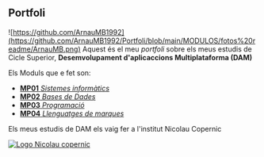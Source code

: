 ## Portfoli
![https://github.com/ArnauMB1992](https://github.com/ArnauMB1992/Portfoli/blob/main/MODULOS/fotos%20readme/ArnauMB.png)
Aquest és el meu *portfoli* sobre els meus estudis de Cicle Superior, **Desemvolupament d'aplicaccions Multiplataforma (DAM)**

Els Moduls que e fet son:
- [**MP01** *Sistemes informàtics*](https://github.com/ArnauMB1992/Portfoli/tree/main/MODULOS/MP01%20-%20Sistemes%20informàtics) 
- [**MP02** *Bases de Dades*](https://github.com/ArnauMB1992/Portfoli/tree/main/MODULOS/MP02%20-%20Bases%20de%20Dades)
- [**MP03** *Programació*](https://github.com/ArnauMB1992/Portfoli/tree/main/MODULOS/MP03%20-%20Programació)
- [**MP04** *Llenguatges de marques*](https://github.com/ArnauMB1992/Portfoli/tree/main/MODULOS/MP04%20-%20Llenguatges%20de%20marques)

Els meus estudis de DAM els vaig fer a l'institut Nicolau Copernic

[<img src="https://copernic.cat/images/logos/logo-header.png" alt="Logo Nicolau copernic" width="110">](https://copernic.cat)
